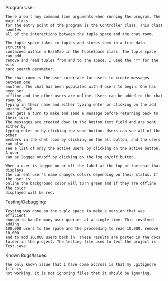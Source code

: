 Program Use: 

    There aren't any command line arguments when running the program. The main class
    for the entry point of the program is the Controller class. This class handles
    all of the interactions between the tuple space and the chat room.

    The tuple space takes in tuples and stores them in a trie data structure
    contained within a HashMap in the TupleSpace class. The tuple space can add, 
    remove and read tuples from and to the space. I used the "*" for the wild
    card search parameter.

    The chat room is the user interface for users to create messages between one 
    another. The chat has been populated with 4 users to begin. One has been set 
    offline and the other users are online. Users can be added to the chat room by 
    typing in their name and either typing enter or clicking on the add button. Each
    user gets a turn to make and send a message before returning back to their turn.
    The messages are created down in the bottom text field and are sent either by 
    typing enter or by clicking the send button. Users can see all of the other 
    members in the chat room by clicking on the all button, and the users can also 
    see a list of only the active users by clicking on the active button. A user 
    can be logged on/off by clicking on the log on/off button. 

    When a user is logged on or off the label at the top of the chat that displays 
    the current user's name changes colors depending on their status. If the user is
    online the background color will turn green and if they are offline the color
    displayed will be red.


Testing/Debugging:

    Testing was done on the tuple space to make a version that was efficient 
    enough to handle many user queries at a single time. This involved adding
    100,000 users to the space and the proceeding to read 10,000, remove 10,000
    and to add 10,000 users back in. These results are posted in the docs 
    folder in the project. The testing file used to test the project is Test.java.

Known Bugs/Issues: 

    The only known issue that I have come accross is that my .gitignore file is
    not working. It is not ignoring files that it should be ignoring. 